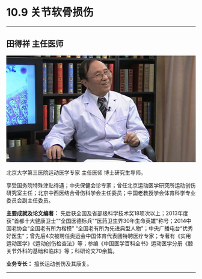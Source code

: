 # 10.9 关节软骨损伤

---

## 田得祥 主任医师

![1681826507254](image/c10_009/1681826507254.png)

北京大学第三医院运动医学专家 主任医师 博士研究生导师。

享受国务院特殊津贴待遇；中央保健会诊专家；曾任北京运动医学研究所运动创伤研究室主任；北京中西医结合骨伤科学会主任委员；中国老教授学会体育科学专业委员会副主任委员。

**主要成就及论文编著：** 先后获全国及省部级科学技术奖18项次以上；2013年度获“首都十大健康卫士”“全国医德标兵”“医药卫生界30年生命英雄”称号；2014中国老协会“全国老有所为楷模” “全国老有所为先进典型人物”；中央广播电台“优秀好医生”；曾先后4次被聘任奥运会中国体育代表团特聘医疗专家；专著有《实用运动医学》《运动创伤检查法》等；参编《中国医学百科全书》运动医学分册《膝关节外科的基础和临床》等；科研论文70余篇。

**业务专长：** 擅长运动创伤及其康复。

---
